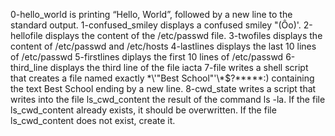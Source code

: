0-hello_world is printing “Hello, World”, followed by a new line to the standard output. 1-confused_smiley displays  a confused smiley "(Ôo)'. 
2-hellofile displays the content of the /etc/passwd file.
3-twofiles displays the content of /etc/passwd and /etc/hosts
4-lastlines displays the last 10 lines of /etc/passwd
5-firstlines diplays the first 10 lines of /etc/passwd
6-third_line displays the third line of the file iacta
7-file writes a shell script that creates a file named exactly \*\\'"Best School"\'\\*$\?\*\*\*\*\*:) containing the text Best School ending by a new line.
8-cwd_state writes a script that writes into the file ls_cwd_content the result of the command ls -la. If the file ls_cwd_content already exists, it should be overwritten. If the file ls_cwd_content does not exist, create it.